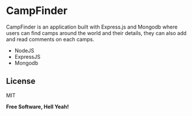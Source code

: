 # CampFinder

CampFinder is an application built with Express.js and Mongodb where users can find camps around the world and their details, they can also add and read comments on each camps.

  - NodeJS
  - ExpressJS
  - Mongodb


License
----

MIT


**Free Software, Hell Yeah!**